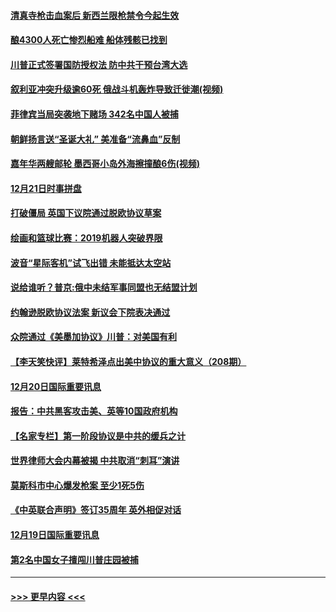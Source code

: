 #### [清真寺枪击血案后 新西兰限枪禁令今起生效](../pages/prog202/a102734655.md?t=12212244) 
#### [酿4300人死亡惨烈船难 船体残骸已找到](../pages/prog202/a102734585.md?t=12212244) 
#### [川普正式签署国防授权法 防中共干预台湾大选](../pages/prog202/a102734587.md?t=12212244) 
#### [叙利亚冲突升级逾60死 俄战斗机轰炸导致迁徙潮(视频)](../pages/prog202/a102734403.md?t=12212244) 
#### [菲律宾当局突袭地下赌场 342名中国人被捕](../pages/prog202/a102734392.md?t=12212244) 
#### [朝鲜扬言送“圣诞大礼” 美准备“流鼻血”反制](../pages/prog202/a102734387.md?t=12212244) 
#### [嘉年华两艘邮轮 墨西哥小岛外海擦撞酿6伤(视频)](../pages/prog202/a102734357.md?t=12212244) 
#### [12月21日时事拼盘](../pages/prog202/a102734213.md?t=12212244) 
#### [打破僵局 英国下议院通过脱欧协议草案](../pages/prog202/a102734197.md?t=12212244) 
#### [绘画和篮球比赛：2019机器人突破界限](../pages/prog202/a102734175.md?t=12212244) 
#### [波音“星际客机”试飞出错 未能抵达太空站](../pages/prog202/a102734149.md?t=12212244) 
#### [说给谁听？普京:俄中未结军事同盟也无结盟计划](../pages/prog202/a102734128.md?t=12212244) 
#### [约翰逊脱欧协议法案 新议会下院表决通过](../pages/prog202/a102734008.md?t=12212244) 
#### [众院通过《美墨加协议》川普：对美国有利](../pages/prog202/a102733996.md?t=12212244) 
#### [【李天笑快评】莱特希泽点出美中协议的重大意义（208期）](../pages/prog202/a102733955.md?t=12212244) 
#### [12月20日国际重要讯息](../pages/prog202/a102733811.md?t=12212244) 
#### [报告：中共黑客攻击美、英等10国政府机构](../pages/prog202/a102733695.md?t=12212244) 
#### [【名家专栏】第一阶段协议是中共的缓兵之计](../pages/prog202/a102733104.md?t=12212244) 
#### [世界律师大会内幕被揭 中共取消“刺耳”演讲](../pages/prog202/a102733621.md?t=12212244) 
#### [莫斯科市中心爆发枪案 至少1死5伤](../pages/prog202/a102733367.md?t=12212244) 
#### [《中英联合声明》签订35周年 英外相促对话](../pages/prog202/a102733192.md?t=12212244) 
#### [12月19日国际重要讯息](../pages/prog202/a102732934.md?t=12212244) 
#### [第2名中国女子擅闯川普庄园被捕](../pages/prog202/a102732884.md?t=12212244) 

----
#### [ >>> 更早内容 <<< ](../indexes/prog202-earlier.md)
